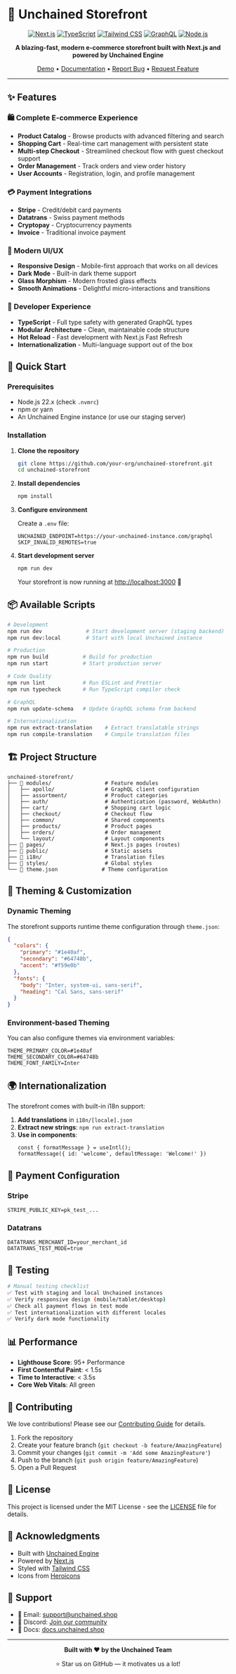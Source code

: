 # 🚀 Unchained Storefront

<div align="center">
  
  [![Next.js](https://img.shields.io/badge/Next.js%2015-black?style=for-the-badge&logo=next.js&logoColor=white)](https://nextjs.org/)
  [![TypeScript](https://img.shields.io/badge/TypeScript-007ACC?style=for-the-badge&logo=typescript&logoColor=white)](https://www.typescriptlang.org/)
  [![Tailwind CSS](https://img.shields.io/badge/Tailwind%20CSS%20v4-38B2AC?style=for-the-badge&logo=tailwind-css&logoColor=white)](https://tailwindcss.com/)
  [![GraphQL](https://img.shields.io/badge/GraphQL-E10098?style=for-the-badge&logo=graphql&logoColor=white)](https://graphql.org/)
  [![Node.js](https://img.shields.io/badge/Node.js%2022-339933?style=for-the-badge&logo=node.js&logoColor=white)](https://nodejs.org/)

  **A blazing-fast, modern e-commerce storefront built with Next.js and powered by Unchained Engine**

  [Demo](https://your-store.com) • [Documentation](https://docs.unchained.shop) • [Report Bug](https://github.com/unchained/storefront/issues) • [Request Feature](https://github.com/unchained/storefront/issues)

</div>

---

## ✨ Features

### 🛍️ Complete E-commerce Experience
- **Product Catalog** - Browse products with advanced filtering and search
- **Shopping Cart** - Real-time cart management with persistent state
- **Multi-step Checkout** - Streamlined checkout flow with guest checkout support
- **Order Management** - Track orders and view order history
- **User Accounts** - Registration, login, and profile management

### 💳 Payment Integrations
- **Stripe** - Credit/debit card payments
- **Datatrans** - Swiss payment methods
- **Cryptopay** - Cryptocurrency payments
- **Invoice** - Traditional invoice payment

### 🎨 Modern UI/UX
- **Responsive Design** - Mobile-first approach that works on all devices
- **Dark Mode** - Built-in dark theme support
- **Glass Morphism** - Modern frosted glass effects
- **Smooth Animations** - Delightful micro-interactions and transitions

### 🔧 Developer Experience
- **TypeScript** - Full type safety with generated GraphQL types
- **Modular Architecture** - Clean, maintainable code structure
- **Hot Reload** - Fast development with Next.js Fast Refresh
- **Internationalization** - Multi-language support out of the box

## 🚀 Quick Start

### Prerequisites

- Node.js 22.x (check `.nvmrc`)
- npm or yarn
- An Unchained Engine instance (or use our staging server)

### Installation

1. **Clone the repository**
   ```bash
   git clone https://github.com/your-org/unchained-storefront.git
   cd unchained-storefront
   ```

2. **Install dependencies**
   ```bash
   npm install
   ```

3. **Configure environment**
   
   Create a `.env` file:
   ```env
   UNCHAINED_ENDPOINT=https://your-unchained-instance.com/graphql
   SKIP_INVALID_REMOTES=true
   ```

4. **Start development server**
   ```bash
   npm run dev
   ```

   Your storefront is now running at [http://localhost:3000](http://localhost:3000) 🎉

## 📦 Available Scripts

```bash
# Development
npm run dev              # Start development server (staging backend)
npm run dev:local        # Start with local Unchained instance

# Production
npm run build           # Build for production
npm run start           # Start production server

# Code Quality
npm run lint            # Run ESLint and Prettier
npm run typecheck       # Run TypeScript compiler check

# GraphQL
npm run update-schema   # Update GraphQL schema from backend

# Internationalization
npm run extract-translation    # Extract translatable strings
npm run compile-translation    # Compile translation files
```

## 🏗️ Project Structure

```
unchained-storefront/
├── 📁 modules/                 # Feature modules
│   ├── apollo/                # GraphQL client configuration
│   ├── assortment/            # Product categories
│   ├── auth/                  # Authentication (password, WebAuthn)
│   ├── cart/                  # Shopping cart logic
│   ├── checkout/              # Checkout flow
│   ├── common/                # Shared components
│   ├── products/              # Product pages
│   ├── orders/                # Order management
│   └── layout/                # Layout components
├── 📁 pages/                   # Next.js pages (routes)
├── 📁 public/                  # Static assets
├── 📁 i18n/                    # Translation files
├── 📁 styles/                  # Global styles
└── 📄 theme.json              # Theme configuration
```

## 🎨 Theming & Customization

### Dynamic Theming

The storefront supports runtime theme configuration through `theme.json`:

```json
{
  "colors": {
    "primary": "#1e40af",
    "secondary": "#64748b",
    "accent": "#f59e0b"
  },
  "fonts": {
    "body": "Inter, system-ui, sans-serif",
    "heading": "Cal Sans, sans-serif"
  }
}
```

### Environment-based Theming

You can also configure themes via environment variables:

```env
THEME_PRIMARY_COLOR=#1e40af
THEME_SECONDARY_COLOR=#64748b
THEME_FONT_FAMILY=Inter
```

## 🌍 Internationalization

The storefront comes with built-in i18n support:

1. **Add translations** in `i18n/[locale].json`
2. **Extract new strings**: `npm run extract-translation`
3. **Use in components**:
   ```tsx
   const { formatMessage } = useIntl();
   formatMessage({ id: 'welcome', defaultMessage: 'Welcome!' })
   ```

## 🔌 Payment Configuration

### Stripe
```env
STRIPE_PUBLIC_KEY=pk_test_...
```

### Datatrans
```env
DATATRANS_MERCHANT_ID=your_merchant_id
DATATRANS_TEST_MODE=true
```

## 🧪 Testing

```bash
# Manual testing checklist
✅ Test with staging and local Unchained instances
✅ Verify responsive design (mobile/tablet/desktop)
✅ Check all payment flows in test mode
✅ Test internationalization with different locales
✅ Verify dark mode functionality
```

## 📊 Performance

- **Lighthouse Score**: 95+ Performance
- **First Contentful Paint**: < 1.5s
- **Time to Interactive**: < 3.5s
- **Core Web Vitals**: All green

## 🤝 Contributing

We love contributions! Please see our [Contributing Guide](CONTRIBUTING.md) for details.

1. Fork the repository
2. Create your feature branch (`git checkout -b feature/AmazingFeature`)
3. Commit your changes (`git commit -m 'Add some AmazingFeature'`)
4. Push to the branch (`git push origin feature/AmazingFeature`)
5. Open a Pull Request

## 📝 License

This project is licensed under the MIT License - see the [LICENSE](LICENSE) file for details.

## 🙏 Acknowledgments

- Built with [Unchained Engine](https://unchained.shop)
- Powered by [Next.js](https://nextjs.org)
- Styled with [Tailwind CSS](https://tailwindcss.com)
- Icons from [Heroicons](https://heroicons.com)

## 💬 Support

- 📧 Email: support@unchained.shop
- 💬 Discord: [Join our community](https://discord.gg/unchained)
- 📖 Docs: [docs.unchained.shop](https://docs.unchained.shop)

---

<div align="center">
  
  **Built with ❤️ by the Unchained Team**
  
  ⭐ Star us on GitHub — it motivates us a lot!
  
</div>